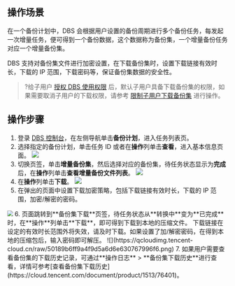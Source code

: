 
## 操作场景
在一个备份计划中，DBS 会根据用户设置的备份周期进行多个备份任务，每发起一次增量任务，便可得到一个备份数据，这个数据称为备份集，一个增量备份任务对应一个增量备份集。

DBS 支持对备份集文件进行加密设置，在下载备份集时，设置下载链接有效时长，下载的 IP 范围，下载密码等，保证备份集数据的安全性。

>?给子用户 [授权 DBS 使用权限](https://cloud.tencent.com/document/product/1513/64037) 后，默认子用户具备下载备份集的权限，如果需要取消子用户的下载权限，请参考 [限制子用户下载备份集](https://cloud.tencent.com/document/product/1513/74224) 进行操作。

## 操作步骤
1. 登录 [DBS 控制台](https://console.cloud.tencent.com/dbs)，在左侧导航单击**备份计划**，进入任务列表页。
2. 选择指定的备份计划，单击任务 ID 或者在**操作**列单击**查看**，进入基本信息页面。
  ![](https://qcloudimg.tencent-cloud.cn/raw/c2712383ab008d638ac91765d19b1e1a.png)
3. 切换页签，单击**增量备份集**，然后选择对应的备份集，待任务状态显示为**完成**后，在**操作**列单击**查看增量备份文件列表**。
  ![](https://qcloudimg.tencent-cloud.cn/raw/fe785c1c0fc94c7073e7ccb6380dd158.png)
4. 在**操作**列单击**下载**。
  ![](https://qcloudimg.tencent-cloud.cn/raw/6d132712a6c9ccd3928687e0f9917cee.png)
5. 在弹出的页面中设置下载加密策略，包括下载链接有效时长，下载的 IP 范围，加密/解密的密码。
  <img src="https://qcloudimg.tencent-cloud.cn/raw/f9a40e9dac546769f457462dcafa505b.png" style="zoom:80%;" />
6. 页面跳转到**备份集下载**页签，待任务状态从**转换中**变为**已完成**时，在**操作**列单击**下载**，即可得到下载到本地的压缩文件。
  下载链接在设定的有效时长范围外将失效，请及时下载。如果设置了加/解密密码，在得到本地的压缩包后，输入密码即可解压。
  ![](https://qcloudimg.tencent-cloud.cn/raw/50189b6ff9a4f9d5a6d6e630767996f6.png)
7. 如果用户需要查看备份集的下载历史记录，可通过**操作日志** > **备份集下载历史**进行查看，详情可参考[查看备份集下载历史](https://cloud.tencent.com/document/product/1513/76401)。

 
